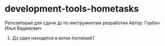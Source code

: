 # development-tools-hometasks
Репозиторий для сдачи дз по инструментам разработки
Автор: Горбач Илья Вадимович
1. Дз один находится в ветке hometask1
